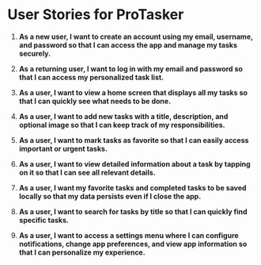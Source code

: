 # User Stories for ProTasker

1. **As a new user, I want to create an account using my email, username, and password so that I can access the app and manage my tasks securely.**

2. **As a returning user, I want to log in with my email and password so that I can access my personalized task list.**

3. **As a user, I want to view a home screen that displays all my tasks so that I can quickly see what needs to be done.**

4. **As a user, I want to add new tasks with a title, description, and optional image so that I can keep track of my responsibilities.**

5. **As a user, I want to mark tasks as favorite so that I can easily access important or urgent tasks.**

6. **As a user, I want to view detailed information about a task by tapping on it so that I can see all relevant details.**

7. **As a user, I want my favorite tasks and completed tasks to be saved locally so that my data persists even if I close the app.**

8. **As a user, I want to search for tasks by title so that I can quickly find specific tasks.**

9. **As a user, I want to access a settings menu where I can configure notifications, change app preferences, and view app information so that I can personalize my experience.** 